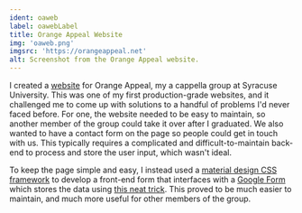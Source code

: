```yaml
---
ident: oaweb
label: oawebLabel
title: Orange Appeal Website
img: 'oaweb.png'
imgsrc: 'https://orangeappeal.net'
alt: Screenshot from the Orange Appeal website.
---
```


I created a [website](https://orangeappeal.net/) for Orange Appeal, my a cappella group at Syracuse University. This was one of my first production-grade websites, and it challenged me to come up with solutions to a handful of problems I'd never faced before. For one, the website needed to be easy to maintain, so another member of the group could take it over after I graduated. We also wanted to have a contact form on the page so people could get in touch with us. This typically requires a complicated and difficult-to-maintain back-end to process and store the user input, which wasn't ideal.

To keep the page simple and easy, I instead used a [material design CSS framework](http://materializecss.com/) to develop a front-end form that interfaces with a [Google Form](https://forms.google.com/) which stores the data using [this neat trick](https://blog.webjeda.com/google-form-customize/). This proved to be much easier to maintain, and much more useful for other members of the group.

